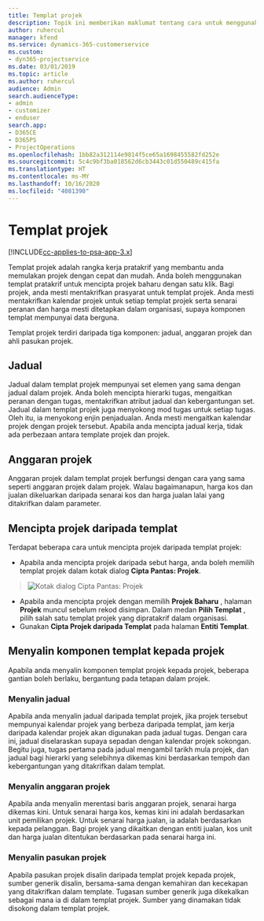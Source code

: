 ```yaml
---
title: Templat projek
description: Topik ini memberikan maklumat tentang cara untuk menggunakan templat projek untuk persediaan projek pantas.
author: ruhercul
manager: kfend
ms.service: dynamics-365-customerservice
ms.custom:
- dyn365-projectservice
ms.date: 03/01/2019
ms.topic: article
ms.author: ruhercul
audience: Admin
search.audienceType:
- admin
- customizer
- enduser
search.app:
- D365CE
- D365PS
- ProjectOperations
ms.openlocfilehash: 1bb82a312114e9814f5ce65a1698455582fd252e
ms.sourcegitcommit: 5c4c9bf3ba018562d6cb3443c01d550489c415fa
ms.translationtype: HT
ms.contentlocale: ms-MY
ms.lasthandoff: 10/16/2020
ms.locfileid: "4081390"
---
```

# <a name="project-templates"></a>Templat projek 

[!INCLUDE[cc-applies-to-psa-app-3.x](../includes/cc-applies-to-psa-app-3x.md)]

Templat projek adalah rangka kerja pratakrif yang membantu anda memulakan projek dengan cepat dan mudah. Anda boleh menggunakan templat pratakrif untuk mencipta projek baharu dengan satu klik. Bagi projek, anda mesti mentakrifkan prasyarat untuk templat projek. Anda mesti mentakrifkan kalendar projek untuk setiap templat projek serta senarai peranan dan harga mesti ditetapkan dalam organisasi, supaya komponen templat mempunyai data berguna.

Templat projek terdiri daripada tiga komponen: jadual, anggaran projek dan ahli pasukan projek.

## <a name="schedule"></a>Jadual

Jadual dalam templat projek mempunyai set elemen yang sama dengan jadual dalam projek. Anda boleh mencipta hierarki tugas, mengaitkan peranan dengan tugas, mentakrifkan atribut jadual dan kebergantungan set. Jadual dalam templat projek juga menyokong mod tugas untuk setiap tugas. Oleh itu, ia menyokong enjin penjadualan. Anda mesti mengaitkan kalendar projek dengan projek tersebut. Apabila anda mencipta jadual kerja, tidak ada perbezaan antara template projek dan projek.

## <a name="project-estimates"></a>Anggaran projek

Anggaran projek dalam templat projek berfungsi dengan cara yang sama seperti anggaran projek dalam projek. Walau bagaimanapun, harga kos dan jualan dikeluarkan daripada senarai kos dan harga jualan lalai yang ditakrifkan dalam parameter.

## <a name="creating-a-project-from-a-template"></a>Mencipta projek daripada templat
 
Terdapat beberapa cara untuk mencipta projek daripada templat projek:

- Apabila anda mencipta projek daripada sebut harga, anda boleh memilih templat projek dalam kotak dialog **Cipta Pantas: Projek**.

> ![Kotak dialog Cipta Pantas: Projek](media/project-11.png)

- Apabila anda mencipta projek dengan memilih **Projek Baharu** , halaman **Projek** muncul sebelum rekod disimpan. Dalam medan **Pilih Templat** , pilih salah satu templat projek yang dipratakrif dalam organisasi.
- Gunakan **Cipta Projek daripada Templat** pada halaman **Entiti Templat**.

## <a name="copying-components-of-template-to-project"></a>Menyalin komponen templat kepada projek

Apabila anda menyalin komponen templat projek kepada projek, beberapa gantian boleh berlaku, bergantung pada tetapan dalam projek.

### <a name="copying-the-schedule"></a>Menyalin jadual

Apabila anda menyalin jadual daripada templat projek, jika projek tersebut mempunyai kalendar projek yang berbeza daripada templat, jam kerja daripada kalendar projek akan digunakan pada jadual tugas. Dengan cara ini, jadual diselaraskan supaya sepadan dengan kalendar projek sokongan. Begitu juga, tugas pertama pada jadual mengambil tarikh mula projek, dan jadual bagi hierarki yang selebihnya dikemas kini berdasarkan tempoh dan kebergantungan yang ditakrifkan dalam templat. 

### <a name="copying-project-estimates"></a>Menyalin anggaran projek 

Apabila anda menyalin merentasi baris anggaran projek, senarai harga dikemas kini. Untuk senarai harga kos, kemas kini ini adalah berdasarkan unit pemilikan projek. Untuk senarai harga jualan, ia adalah berdasarkan kepada pelanggan. Bagi projek yang dikaitkan dengan entiti jualan, kos unit dan harga jualan ditentukan berdasarkan pada senarai harga ini.

### <a name="copying-a-project-team"></a>Menyalin pasukan projek

Apabila pasukan projek disalin daripada templat projek kepada projek, sumber generik disalin, bersama-sama dengan kemahiran dan kecekapan yang ditakrifkan dalam template. Tugasan sumber generik juga dikekalkan sebagai mana ia di dalam templat projek. Sumber yang dinamakan tidak disokong dalam templat projek.
